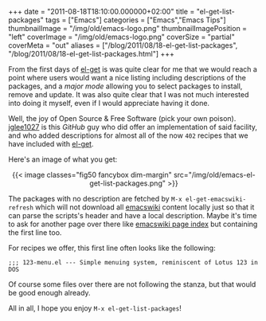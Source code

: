 +++
date = "2011-08-18T18:10:00.000000+02:00"
title = "el-get-list-packages"
tags = ["Emacs"]
categories = ["Emacs","Emacs Tips"]
thumbnailImage = "/img/old/emacs-logo.png"
thumbnailImagePosition = "left"
coverImage = "/img/old/emacs-logo.png"
coverSize = "partial"
coverMeta = "out"
aliases = ["/blog/2011/08/18-el-get-list-packages",
           "/blog/2011/08/18-el-get-list-packages.html"]
+++

From the first days of 
[el-get](../../../emacs/el-get.html) is was quite clear for me that we would reach
a point where users would want a nice listing including descriptions of the
packages, and a 
*major mode* allowing you to select packages to install,
remove and update.  It was also quite clear that I was not much interested
into doing it myself, even if I would appreciate having it done.

Well, the joy of Open Source & Free Software (pick your own poison).
[jglee1027](https://github.com/jglee1027) is this 
*GitHub* guy who did offer an implementation of said
facility, and who added descriptions for almost all of the now 
`402` recipes
that we have included with 
[el-get](../../../emacs/el-get.html).

Here's an image of what you get:

<center>
{{< image classes="fig50 fancybox dim-margin" src="/img/old/emacs-el-get-list-packages.png" >}}
</center>

The packages with no description are fetched by 
`M-x el-get-emacswiki-refresh`
which will not download all 
[emacswiki](http://emacswiki.org) content locally just so that it can
parse the scripts's header and have a local description.  Maybe it's time to
ask for another page over there like 
[emacswiki page index](http://www.emacswiki.org/cgi-bin/wiki?action=index;match=%5C.(el%7Ctar)(%5C.gz)%3F%24) but containing the
first line too.

For recipes we offer, this first line often looks like the following:

~~~
;;; 123-menu.el --- Simple menuing system, reminiscent of Lotus 123 in DOS
~~~


Of course some files over there are not following the stanza, but that would
be good enough already.

All in all, I hope you enjoy 
`M-x el-get-list-packages`!
